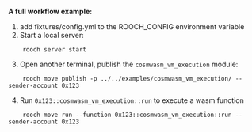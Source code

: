 **A full workflow example:**

1. add fixtures/config.yml to the ROOCH_CONFIG environment variable
2. Start a local server: 
```
    rooch server start
```
3. Open another terminal, publish the `cosmwasm_vm_execution` module: 
```
    rooch move publish -p ../../examples/cosmwasm_vm_execution/ --sender-account 0x123
```
4. Run `0x123::cosmwasm_vm_execution::run` to execute a wasm function
```
    rooch move run --function 0x123::cosmwasm_vm_execution::run --sender-account 0x123
```
